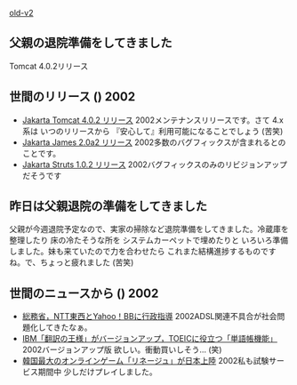 [old-v2](ig020212-orig.html)

## 父親の退院準備をしてきました

Tomcat 4.0.2リリース


## 世間のリリース () 2002

* [Jakarta Tomcat 4.0.2 リリース](http://jakarta.apache.org/tomcat/index.html)  2002メンテナンスリリースです。さて 4.x系は いつのリリースから 『安心して』利用可能になることでしょう (苦笑)
* [Jakarta James 2.0a2 リリース](http://jakarta.apache.org/james/)  2002多数のバグフィックスが含まれるとのことです。
* [Jakarta Struts 1.0.2 リリース](http://jakarta.apache.org/struts/index.html)  2002バグフィックスのみのリビジョンアップだそうです

## 昨日は父親退院の準備をしてきました

父親が今週退院予定なので、実家の掃除など退院準備をしてきました。冷蔵庫を整理したり 床の冷たそうな所を システムカーペットで埋めたりと いろいろ準備しました。妹も来ていたので力を合わせたら これまた結構進捗するものですね。で、ちょっと疲れました (苦笑)

## 世間のニュースから () 2002

* [総務省，NTT東西とYahoo！BBに行政指導](http://www.zdnet.co.jp/news/bursts/0202/08/10.html)  2002ADSL関連不具合が社会問題化してきたなぁ。
* [IBM「翻訳の王様」がバージョンアップ，TOEICに役立つ「単語帳機能」](http://www.zdnet.co.jp/news/bursts/0202/08/02.html)  2002バージョンアップ版 欲しい。衝動買いしそう… (笑) 
* [韓国最大のオンラインゲーム「リネージュ」が日本上陸](http://www.asahi.com/national/update/0212/003.html)  2002私も試験サービス期間中 少しだけプレイしました。